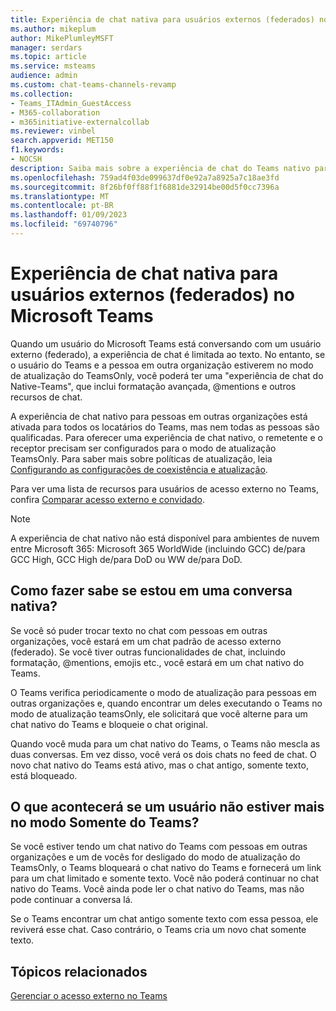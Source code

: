 ```yaml
---
title: Experiência de chat nativa para usuários externos (federados) no Microsoft Teams
ms.author: mikeplum
author: MikePlumleyMSFT
manager: serdars
ms.topic: article
ms.service: msteams
audience: admin
ms.custom: chat-teams-channels-revamp
ms.collection:
- Teams_ITAdmin_GuestAccess
- M365-collaboration
- m365initiative-externalcollab
ms.reviewer: vinbel
search.appverid: MET150
f1.keywords:
- NOCSH
description: Saiba mais sobre a experiência de chat do Teams nativo para usuários de acesso externo (federado) no Microsoft Teams, onde ambos os usuários estão no modo de atualização do TeamsOnly.
ms.openlocfilehash: 759ad4f03de099637df0e92a7a8925a7c18ae3fd
ms.sourcegitcommit: 8f26bf0ff88f1f6881de32914be00d5f0cc7396a
ms.translationtype: MT
ms.contentlocale: pt-BR
ms.lasthandoff: 01/09/2023
ms.locfileid: "69740796"
---
```

# <a name="native-chat-experience-for-external-federated-users-in-microsoft-teams"></a>Experiência de chat nativa para usuários externos (federados) no Microsoft Teams

Quando um usuário do Microsoft Teams está conversando com um usuário externo (federado), a experiência de chat é limitada ao texto. No entanto, se o usuário do Teams e a pessoa em outra organização estiverem no modo de atualização do TeamsOnly, você poderá ter uma "experiência de chat do Native-Teams", que inclui formatação avançada, @mentions e outros recursos de chat.

A experiência de chat nativo para pessoas em outras organizações está ativada para todos os locatários do Teams, mas nem todas as pessoas são qualificadas. Para oferecer uma experiência de chat nativo, o remetente e o receptor precisam ser configurados para o modo de atualização TeamsOnly. Para saber mais sobre políticas de atualização, leia [Configurando as configurações de coexistência e atualização](setting-your-coexistence-and-upgrade-settings.md).

Para ver uma lista de recursos para usuários de acesso externo no Teams, confira [Comparar acesso externo e convidado](communicate-with-users-from-other-organizations.md#compare-external-and-guest-access).

> [!NOTE]
> A experiência de chat nativo não está disponível para ambientes de nuvem entre Microsoft 365: Microsoft 365 WorldWide (incluindo GCC) de/para GCC High, GCC High de/para DoD ou WW de/para DoD.

## <a name="how-do-i-know-if-im-in-a-native-chat"></a>Como fazer sabe se estou em uma conversa nativa?

Se você só puder trocar texto no chat com pessoas em outras organizações, você estará em um chat padrão de acesso externo (federado). Se você tiver outras funcionalidades de chat, incluindo formatação, @mentions, emojis etc., você estará em um chat nativo do Teams. 

O Teams verifica periodicamente o modo de atualização para pessoas em outras organizações e, quando encontrar um deles executando o Teams no modo de atualização teamsOnly, ele solicitará que você alterne para um chat nativo do Teams e bloqueie o chat original.

Quando você muda para um chat nativo do Teams, o Teams não mescla as duas conversas. Em vez disso, você verá os dois chats no feed de chat. O novo chat nativo do Teams está ativo, mas o chat antigo, somente texto, está bloqueado.



## <a name="what-happens-if-a-user-isnt-in-teams-only-mode-anymore"></a>O que acontecerá se um usuário não estiver mais no modo Somente do Teams?

Se você estiver tendo um chat nativo do Teams com pessoas em outras organizações e um de vocês for desligado do modo de atualização do TeamsOnly, o Teams bloqueará o chat nativo do Teams e fornecerá um link para um chat limitado e somente texto. Você não poderá continuar no chat nativo do Teams. Você ainda pode ler o chat nativo do Teams, mas não pode continuar a conversa lá.

Se o Teams encontrar um chat antigo somente texto com essa pessoa, ele reviverá esse chat. Caso contrário, o Teams cria um novo chat somente texto.


## <a name="related-topics"></a>Tópicos relacionados

[Gerenciar o acesso externo no Teams](manage-external-access.md)
